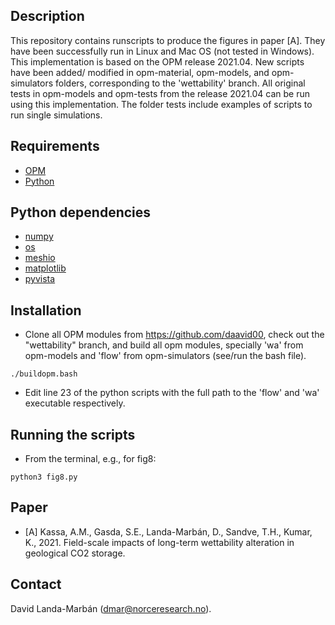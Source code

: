 ## Description
This repository contains runscripts to produce the figures in paper [A]. They
have been successfully run in Linux and Mac OS (not tested in Windows). This
implementation is based on the OPM release 2021.04. New scripts have been added/
modified in opm-material, opm-models, and opm-simulators folders, corresponding
to the 'wettability' branch. All original tests in opm-models and opm-tests from
the release 2021.04 can be run using this implementation. The folder tests 
include examples of scripts to run single simulations.

## Requirements
* [OPM](https://opm-project.org)
* [Python](https://www.python.org/downloads/)

## Python dependencies
* [numpy](https://numpy.org)
* [os](https://docs.python.org/3/library/os.html)
* [meshio](https://github.com/nschloe/meshio)
* [matplotlib](https://matplotlib.org)
* [pyvista](https://www.pyvista.org)

## Installation
* Clone all OPM modules from https://github.com/daavid00, check out the
"wettability" branch, and build all opm modules, specially 'wa' from opm-models
and 'flow' from opm-simulators (see/run the bash file).

`./buildopm.bash`
* Edit line 23 of the python scripts with the full path to the 'flow' and 'wa' 
executable respectively.

## Running the scripts
* From the terminal, e.g., for fig8:

`python3 fig8.py`

## Paper
* [A] Kassa, A.M., Gasda, S.E., Landa-Marbán, D., Sandve, T.H., Kumar, K., 2021.
Field-scale impacts of long-term wettability alteration in geological CO2 storage.

## Contact
David Landa-Marbán (dmar@norceresearch.no).
